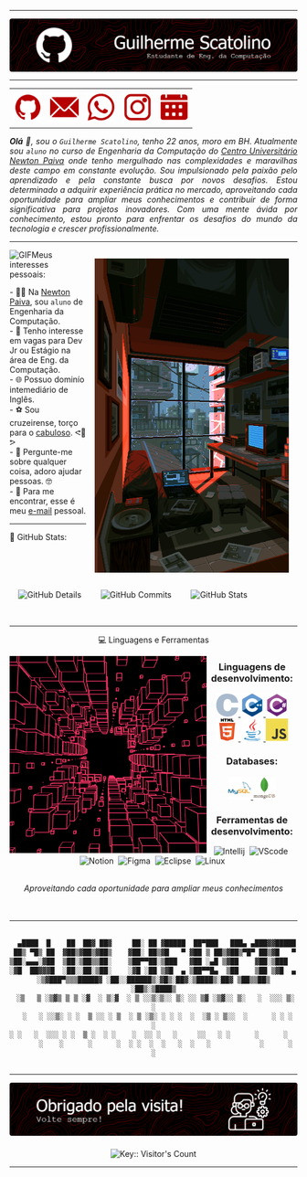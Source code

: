 -----

<div>
<img align="center" alt="Header" src="https://github.com/scatolinogui/scatolinogui/blob/main/img/github-header-image.png?raw=true"/>
</div>

-----

<div align="center">
<table>
<tr></tr>
 <td align="center" colspan="11"></td>
<tr>
<td><a href="https://github.com/scatolinogui" target="_blank"><img src="https://github.com/scatolinogui/scatolinogui/blob/main/img/github5.png?raw=true" width="50px" height="50px"/></a>
</td>
<td><a href="mailto:pereirascatolino@gmail.com" target="_blank"><img src="https://github.com/scatolinogui/scatolinogui/blob/main/img/gmail4.png?raw=true" width="50px" height="50px"/></a>
</td>
<td><a href="https://wa.me/5535999878144" target="_blank"><img src="https://github.com/scatolinogui/scatolinogui/blob/main/img/wpp3.png?raw=true" width="50px" height="50px"/></a>
</td>
<td><a href="https://www.instagram.com/scatolinogui/" target="_blank"><img src="https://github.com/scatolinogui/scatolinogui/blob/main/img/insta3.png?raw=true" width="50px" height="50px"/></a>
</td>
<td><a href="https://calendly.com/pereirascatolino/30min" target="_blank"><img src="https://github.com/scatolinogui/scatolinogui/blob/main/img/calendar4.png?raw=true" width="50px" height="50px"/></a>
</td>
<tr>
 <td align="center" colspan="11"></td>
</tr> 
</table>
</div>

<div align="justify">
<i><b>Olá</b> 👋, sou o <code>Guilherme Scatolino</code>, tenho 22 anos, moro em BH. Atualmente sou <code>aluno</code> no curso de Engenharia da Computação do <a href="https://newtonpaiva.br/" target="_blank">Centro Universitário Newton Paiva</a> onde tenho mergulhado nas complexidades e maravilhas deste campo em constante evolução. Sou impulsionado pela paixão pelo aprendizado e pela constante busca por novos desafios. Estou determinado a adquirir experiência prática no mercado, aproveitando cada oportunidade para ampliar meus conhecimentos e contribuir de forma significativa para projetos inovadores. Com uma mente ávida por conhecimento, estou pronto para enfrentar os desafios do mundo da tecnologia e crescer profissionalmente. </i> <br />
</div>

-----

<div>
<div>
<img align="right" alt="GIF" vspace="15" hspace="15" src="https://github.com/ScatolinoGui/ScatolinoGui/blob/main/img/side-gif.gif?raw=true"  width="340px" height="550px"/>
</div>

<img height="20" alt="GIF" src="https://github.com/scatolinogui/scatolinogui/blob/main/img/soulgem.gif?raw=true"/>Meus interesses pessoais:

<div align="left">
<p> 
- 👨‍🎓 Na <a href="https://newtonpaiva.br/" target="_blank">Newton Paiva</a>, sou <code>aluno</code> de Engenharia da Computação.<br/>
- 💼 Tenho interesse em vagas para Dev Jr ou Estágio na área de Eng. da Computação.<br/>
- 🌐 Possuo dominío intemediário de Inglês.<br/>
- ⚽ Sou cruzeirense, torço para o <a href="https://www.cruzeiro.com.br/" target="_blank">cabuloso</a>. ᕙ🦊ᕗ<br/>
- 💬 Pergunte-me sobre qualquer coisa, adoro ajudar pessoas. 🤓<br />
- 📧 Para me encontrar, esse é meu <a href="mailto:pereirascatolino@gmail.com" target="_blank">e-mail</a> pessoal.<br/>
</p>
</div>
</div>

-----

📱 GitHub Stats:

<div align="left">
<img alt="GitHub Details" width="420px" src="http://github-profile-summary-cards.vercel.app/api/cards/profile-details?username=scatolinogui&theme=github_dark" vspace="15" hspace="15"/>
<img alt="GitHub Commits" width="200px" src="http://github-profile-summary-cards.vercel.app/api/cards/productive-time?username=scatolinogui&theme=github_dark" vspace="15" hspace="15"/>
<img alt="GitHub Stats" width="200px" src="http://github-profile-summary-cards.vercel.app/api/cards/stats?username=scatolinogui&theme=github_dark" vspace="15" hspace="15"/>

</div>
<br>

-----

<div align="center">

💻 Linguagens e Ferramentas

<img src="https://github.com/ScatolinoGui/ScatolinoGui/blob/main/img/side-gif-2.gif?raw=true" min-width="400px" max-width="345px" width="345px" align="left" alt="Square Gif">

### Linguagens de desenvolvimento:

<div align="center">
  <a href="https://www.cprogramming.com/" target="_blank" rel="noreferrer"> <img src="https://raw.githubusercontent.com/devicons/devicon/master/icons/c/c-original.svg" alt="c" width="40" height="40"/> 
  </a>
  <a href="https://www.w3schools.com/cpp/" target="_blank" rel="noreferrer"> <img src="https://raw.githubusercontent.com/devicons/devicon/master/icons/cplusplus/cplusplus-original.svg" alt="cplusplus" width="40" height="40"/> 
  </a>
  <a href="https://www.w3schools.com/cs/" target="_blank" rel="noreferrer"> <img src="https://raw.githubusercontent.com/devicons/devicon/master/icons/csharp/csharp-original.svg" alt="csharp" width="40" height="40"/> 
  </a>
  <a href="https://www.w3.org/html/" target="_blank" rel="noreferrer"> <img src="https://raw.githubusercontent.com/devicons/devicon/master/icons/html5/html5-original-wordmark.svg" alt="html5" width="40" height="40"/> 
  </a>
  <a href="https://www.java.com" target="_blank" rel="noreferrer"> <img src="https://raw.githubusercontent.com/devicons/devicon/master/icons/java/java-original.svg" alt="java" width="40" height="40"/> 
  </a>
  <a href="https://developer.mozilla.org/en-US/docs/Web/JavaScript" target="_blank" rel="noreferrer"> <img src="https://raw.githubusercontent.com/devicons/devicon/master/icons/javascript/javascript-original.svg" alt="javascript" width="40" height="40"/>
  </a>
</div>

###

### Databases:

<div align="center">
  <a href="https://www.mysql.com/" target="_blank" rel="noreferrer"> <img src="https://raw.githubusercontent.com/devicons/devicon/master/icons/mysql/mysql-original-wordmark.svg" alt="mysql" width="40" height="40"/> 
  </a>
  <a href="https://www.mongodb.com/" target="_blank" rel="noreferrer"> <img src="https://raw.githubusercontent.com/devicons/devicon/master/icons/mongodb/mongodb-original-wordmark.svg" alt="mongodb" width="40" height="40"/> 
  </a>

</div>

###

### Ferramentas de desenvolvimento:

![Intellij](https://img.shields.io/badge/intellij-da2f5a?style=for-the-badge&logo=intellij&logoColor=white)&nbsp;
![VScode](https://img.shields.io/badge/vscode-4285F4?style=for-the-badge&logo=vscode&logoColor=white)&nbsp;
![Notion](https://img.shields.io/badge/Notion-000000?style=for-the-badge&logo=notion&logoColor=white)&nbsp;
![Figma](https://img.shields.io/badge/Figma-b70000?style=for-the-badge&logo=figma&logoColor=white)&nbsp;
![Eclipse](https://img.shields.io/badge/Eclipse-2C2255?style=for-the-badge&logo=eclipse&logoColor=white)&nbsp;
![Linux](https://img.shields.io/badge/Linux-000000?style=for-the-badge&logo=linux&logoColor=white)&nbsp;
<div align="center">
<i><br>Aproveitando cada oportunidade para ampliar meus conhecimentos </br></i>
</div>
<br/>
<br/>
</div>

-----

<div align="center">

```text

  ▄████  █    ██  ██▓ ██▓     ██░ ██ ▓█████  ██▀███   ███▄ ▄███▓▓█████ 
 ██▒ ▀█▒ ██  ▓██▒▓██▒▓██▒    ▓██░ ██▒▓█   ▀ ▓██ ▒ ██▒▓██▒▀█▀ ██▒▓█   ▀ 
▒██░▄▄▄░▓██  ▒██░▒██▒▒██░    ▒██▀▀██░▒███   ▓██ ░▄█ ▒▓██    ▓██░▒███   
░▓█  ██▓▓▓█  ░██░░██░▒██░    ░▓█ ░██ ▒▓█  ▄ ▒██▀▀█▄  ▒██    ▒██ ▒▓█  ▄ 
░▒▓███▀▒▒▒█████▓ ░██░░██████▒░▓█▒░██▓░▒████▒░██▓ ▒██▒▒██▒   ░██▒░▒████▒
 ░▒   ▒ ░▒▓▒ ▒ ▒ ░▓  ░ ▒░▓  ░ ▒ ░░▒░▒░░ ▒░ ░░ ▒▓ ░▒▓░░ ▒░   ░  ░░░ ▒░ ░
  ░   ░ ░░▒░ ░ ░  ▒ ░░ ░ ▒  ░ ▒ ░▒░ ░ ░ ░  ░  ░▒ ░ ▒░░  ░      ░ ░ ░  ░
░ ░   ░  ░░░ ░ ░  ▒ ░  ░ ░    ░  ░░ ░   ░     ░░   ░ ░      ░      ░   
      ░    ░      ░      ░  ░ ░  ░  ░   ░  ░   ░            ░      ░  ░
                                                                       
```                                        

</div>

-----

<div>
<img align="center" alt="Footer" src="https://github.com/scatolinogui/scatolinogui/blob/main/img/github-footer-image.png?raw=true"/>
</div>

###

<div align="center">
  <img src="https://profile-counter.deno.dev/ScatolinoGui/count.svg" alt="Key:: Visitor's Count" />
</div>

-----

